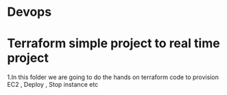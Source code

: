# Devops
# Terraform simple project to real time project

1.In this folder we are going to do the hands on terraform code to provision EC2 , Deploy , Stop instance etc

